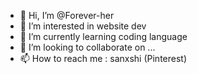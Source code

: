 - 👋 Hi, I’m @Forever-her
- 👀 I’m interested in website dev
- 🌱 I’m currently learning coding language 
- 💞️ I’m looking to collaborate on ...
- 📫 How to reach me : sanxshi (Pinterest)
  

<!---
Forever-her/Forever-her is a ✨ special ✨ repository because its `README.md` (this file) appears on your GitHub profile.
You can click the Preview link to take a look at your changes.
--->
